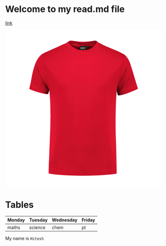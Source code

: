 # Welcome to my read.md file

[link](https://fonts.google.com/ 
"google fonts")

![tshirt](../images/pngwing.com.png)

# Tables

|Monday|Tuesday|Wednesday|Friday|
|----|----|----|----|
|maths|science|chem|pt|

My name is `Hitesh`
